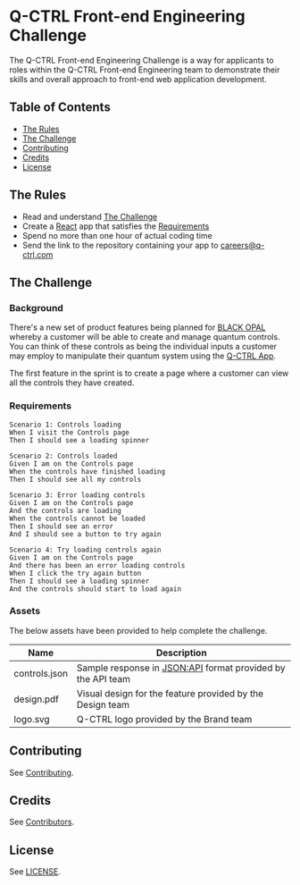# Q-CTRL Front-end Engineering Challenge

The Q-CTRL Front-end Engineering Challenge is a way for applicants to roles within the Q-CTRL Front-end Engineering team to demonstrate their skills and overall approach to front-end web application development.

## Table of Contents

- [The Rules](#the-rules)
- [The Challenge](#the-challenge)
- [Contributing](#contributing)
- [Credits](#credits)
- [License](#license)

## The Rules

- Read and understand [The Challenge](#the-challenge)
- Create a [React](https://reactjs.org/) app that satisfies the [Requirements](#requirements)
- Spend no more than one hour of actual coding time
- Send the link to the repository containing your app to careers@q-ctrl.com

## The Challenge

### Background

There's a new set of product features being planned for [BLACK OPAL](https://q-ctrl.com/products/black-opal/) whereby a customer will be able to create and manage quantum controls. You can think of these controls as being the individual inputs a customer may employ to manipulate their quantum system using the [Q-CTRL App](https://app.q-ctrl.com/).

The first feature in the sprint is to create a page where a customer can view all the controls they have created.

### Requirements

```
Scenario 1: Controls loading
When I visit the Controls page
Then I should see a loading spinner

Scenario 2: Controls loaded
Given I am on the Controls page
When the controls have finished loading
Then I should see all my controls

Scenario 3: Error loading controls
Given I am on the Controls page
And the controls are loading
When the controls cannot be loaded
Then I should see an error
And I should see a button to try again

Scenario 4: Try loading controls again
Given I am on the Controls page
And there has been an error loading controls
When I click the try again button
Then I should see a loading spinner
And the controls should start to load again
```

### Assets

The below assets have been provided to help complete the challenge.

| Name          | Description                                                                         |
|---------------|-------------------------------------------------------------------------------------|
| controls.json | Sample response in [JSON:API](https://jsonapi.org/) format provided by the API team |
| design.pdf    | Visual design for the feature provided by the Design team                           |
| logo.svg      | Q-CTRL logo provided by the Brand team                                              |

## Contributing

See [Contributing](https://github.com/qctrl/.github/blob/master/CONTRIBUTING.md).

## Credits

See [Contributors](https://github.com/qctrl/front-end-challenge/graphs/contributors).

## License

See [LICENSE](LICENSE).
